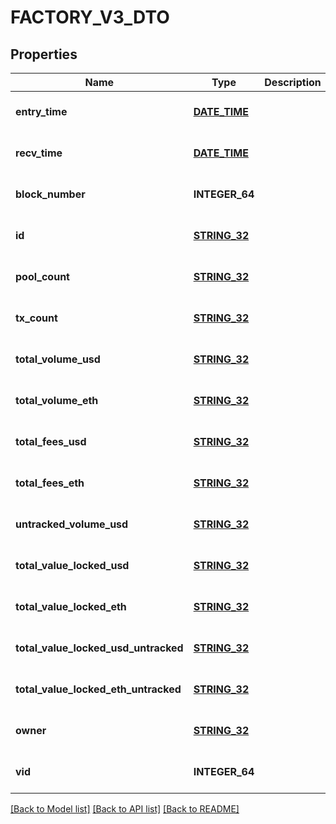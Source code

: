 # FACTORY_V3_DTO

## Properties
Name | Type | Description | Notes
------------ | ------------- | ------------- | -------------
**entry_time** | [**DATE_TIME**](DATE_TIME.md) |  | [optional] [default to null]
**recv_time** | [**DATE_TIME**](DATE_TIME.md) |  | [optional] [default to null]
**block_number** | **INTEGER_64** |  | [optional] [default to null]
**id** | [**STRING_32**](STRING_32.md) |  | [optional] [default to null]
**pool_count** | [**STRING_32**](STRING_32.md) |  | [optional] [default to null]
**tx_count** | [**STRING_32**](STRING_32.md) |  | [optional] [default to null]
**total_volume_usd** | [**STRING_32**](STRING_32.md) |  | [optional] [default to null]
**total_volume_eth** | [**STRING_32**](STRING_32.md) |  | [optional] [default to null]
**total_fees_usd** | [**STRING_32**](STRING_32.md) |  | [optional] [default to null]
**total_fees_eth** | [**STRING_32**](STRING_32.md) |  | [optional] [default to null]
**untracked_volume_usd** | [**STRING_32**](STRING_32.md) |  | [optional] [default to null]
**total_value_locked_usd** | [**STRING_32**](STRING_32.md) |  | [optional] [default to null]
**total_value_locked_eth** | [**STRING_32**](STRING_32.md) |  | [optional] [default to null]
**total_value_locked_usd_untracked** | [**STRING_32**](STRING_32.md) |  | [optional] [default to null]
**total_value_locked_eth_untracked** | [**STRING_32**](STRING_32.md) |  | [optional] [default to null]
**owner** | [**STRING_32**](STRING_32.md) |  | [optional] [default to null]
**vid** | **INTEGER_64** |  | [optional] [default to null]

[[Back to Model list]](../README.md#documentation-for-models) [[Back to API list]](../README.md#documentation-for-api-endpoints) [[Back to README]](../README.md)



